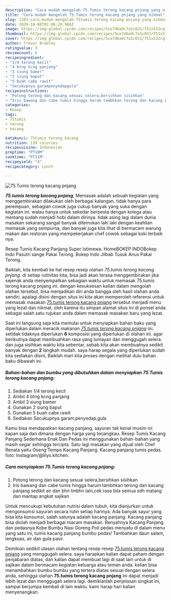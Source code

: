 ```yaml
---
description: "Cara mudah mengolah 75.Tumis terong kacang pnjang yang nikmat"
title: "Cara mudah mengolah 75.Tumis terong kacang pnjang yang nikmat"
slug: 1283-cara-mudah-mengolah-75tumis-terong-kacang-pnjang-yang-nikmat
date: 2020-10-08T02:08:20.966Z
image: https://img-global.cpcdn.com/recipes/5ce7d6a9c7a1c031/751x532cq70/75tumis-terong-kacang-pnjang-foto-resep-utama.jpg
thumbnail: https://img-global.cpcdn.com/recipes/5ce7d6a9c7a1c031/751x532cq70/75tumis-terong-kacang-pnjang-foto-resep-utama.jpg
cover: https://img-global.cpcdn.com/recipes/5ce7d6a9c7a1c031/751x532cq70/75tumis-terong-kacang-pnjang-foto-resep-utama.jpg
author: Trevor Bradley
ratingvalue: 3
reviewcount: 6
recipeingredient:
- "1/4 terong kecil"
- "4 btng kcng panjang"
- "3 siung bamer"
- "2 siung baput"
- "5 buah cabe rawit"
- "Secukupnya garampenyedapgula"
recipeinstructions:
- "Potong terong dan kacang sesuai selera,bersihkan sisihkan"
- "Iris bawang dan cabe tumis hingga harum tambhkan terong dan kacang panjang sedikit air dan bhn tmbhn lain,cek rasa bila semua sdh matang dan mantap angkat sajikan"
categories:
- Resep
tags:
- 75tumis
- terong
- kacang

katakunci: 75tumis terong kacang 
nutrition: 139 calories
recipecuisine: Indonesian
preptime: "PT10M"
cooktime: "PT31M"
recipeyield: "4"
recipecategory: Lunch

---
```



![75.Tumis terong kacang pnjang](https://img-global.cpcdn.com/recipes/5ce7d6a9c7a1c031/751x532cq70/75tumis-terong-kacang-pnjang-foto-resep-utama.jpg)

<b><i>75.tumis terong kacang pnjang</i></b>, Memasak adalah sebuah kegiatan yang menggembirakan dilakukan oleh berbagai kalangan. tidak hanya para perempuan, sebagian cowok juga cukup banyak yang suka dengan kegiatan ini. walau hanya untuk sekedar berpesta dengan kolega atau memang sudah menjadi hobi dalam dirinya. tidak asing lagi dalam dunia masakan sekarang sangat banyak ditemukan laki laki dengan keahlian memasak yang sempurna, dan banyak juga kita lihat di bermacam warung makan dan restoran yang mempekerjakan chef cowok sebagai koki terbaik nya.

Resep Tumis Kacang Panjang Super Istimewa. HomeBOKEP INDOBokep Indo Pasutri sange Pakai Terong. Bokep Indo Jilbab Tusuk Anus Pakai Terong.

Baiklah, kita kembali ke hal resep resep olahan <i>75.tumis terong kacang pnjang</i>. di setiap rutinitas kita, bisa jadi akan terasa menggembirakan jika sejenak anda menyempatkan sebagian waktu untuk memasak 75.tumis terong kacang pnjang ini. dengan kesuksesan kalian dalam mengolah olahan tersebut, bisa menjadikan diri anda bangga oleh hasil olahan anda sendiri. apalagi disini dengan situs ini kita akan memperoleh referensi untuk memasak masakan <u>75.tumis terong kacang pnjang</u> tersebut menjadi menu yang lezat dan nikmat, oleh karena itu simpan alamat situs ini di ponsel anda sebagai salah satu rujukan anda dalam memasak masakan baru yang lezat.


Saat ini langsung saja kita memulai untuk menyiapkan bahan baku yang diperlukan dalam meracik makanan <u><i>75.tumis terong kacang pnjang</i></u> ini. setidak tidaknya diperlukan <b>6</b> komposisi yang diperlukan di olahan ini. agar berikutnya dapat membuahkan rasa yang lumayan dan menggugah selera. dan juga sisihkan waktu kita sebentar, sebab kita akan membuatnya sedikit banyak dengan <b>2</b> langkah mudah. saya harap segala yang diperlukan sudah kita sediakan disini, Baiklah mari kita proses dengan melihat dulu bahan baku dibawah ini.

<!--inarticleads1-->

##### Bahan-bahan dan bumbu yang dibutuhkan dalam menyiapkan 75.Tumis terong kacang pnjang:

1. Sediakan 1/4 terong kecil
1. Ambil 4 btng kcng panjang
1. Ambil 3 siung bamer
1. Gunakan 2 siung baput
1. Gunakan 5 buah cabe rawit
1. Sediakan Secukupnya garam,penyedap,gula


Kamu bisa mendapatkan kacang panjang, sayuran tak kenal musim ini kapan saja dan dimana dengan harga yang terjangkau. Resep Tumis Kacang Panjang Sederhana Enak Dan Pedas ini menggunakan bahan-bahan yang masih segar sehingga tercipta. Satu lagi masakan yang dijual oleh Chef Renata yaitu Oseng Tempe Kacang Panjang. Kacang panjang tumis pedas. foto: Instagram/@lilys.kitchen. 

<!--inarticleads2-->

##### Cara menyiapkan 75.Tumis terong kacang pnjang:

1. Potong terong dan kacang sesuai selera,bersihkan sisihkan
1. Iris bawang dan cabe tumis hingga harum tambhkan terong dan kacang panjang sedikit air dan bhn tmbhn lain,cek rasa bila semua sdh matang dan mantap angkat sajikan


Untuk mencukupi kebutuhan nutrisi dalam tubuh, kita dianjurkan untuk mengonsumsi sayuran secara rutin setiap harinya. Ada banyak sayur yang bisa kita konsumsi, salah satunya adalah kacang panjang. Kacang panjang bisa diolah menjadi berbagai macam masakan. Renyahnya Kacang Panjang dan pedasnya Kobe Bumbu Nasi Goreng Poll pedas menyatu di dalam menu yang satu ini, tumis kacang panjang bumbu pedas! Tambahkan daun salam, lengkuas, air dan gula pasir. 

Demikian sedikit ulasan olahan tentang resep resep <u>75.tumis terong kacang pnjang</u> yang menggugah selera. saya harapkan kalian dapat paham dengan penjabaran diatas, dan kalian dapat membuat lagi di saat lain untuk di sajikan dalam bermacam kegiatan keluarga atau teman anda. kalian bisa menambahkan bumbu bumbu yang tertera diatas sesuai dengan selera anda, sehingga olahan <b>75.tumis terong kacang pnjang</b> ini dapat menjadi lebih lezat dan menggugah selera lagi. demikianlah penjelasan singkat ini, sampai berjumpa kembali di lain waktu. kami harap hari kalian menyenangkan.
